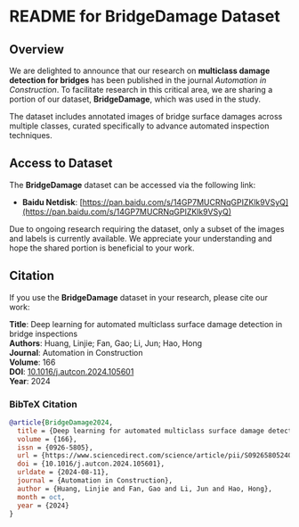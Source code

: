 # README for BridgeDamage Dataset

## Overview

We are delighted to announce that our research on **multiclass damage detection for bridges** has been published in the journal *Automation in Construction*. To facilitate research in this critical area, we are sharing a portion of our dataset, **BridgeDamage**, which was used in the study. 

The dataset includes annotated images of bridge surface damages across multiple classes, curated specifically to advance automated inspection techniques.

## Access to Dataset

The **BridgeDamage** dataset can be accessed via the following link:

- **Baidu Netdisk**: [https://pan.baidu.com/s/14GP7MUCRNqGPIZKlk9VSyQ](https://pan.baidu.com/s/14GP7MUCRNqGPIZKlk9VSyQ)

Due to ongoing research requiring the dataset, only a subset of the images and labels is currently available. We appreciate your understanding and hope the shared portion is beneficial to your work.

## Citation

If you use the **BridgeDamage** dataset in your research, please cite our work:

**Title**: Deep learning for automated multiclass surface damage detection in bridge inspections  
**Authors**: Huang, Linjie; Fan, Gao; Li, Jun; Hao, Hong  
**Journal**: Automation in Construction  
**Volume**: 166  
**DOI**: [10.1016/j.autcon.2024.105601](https://doi.org/10.1016/j.autcon.2024.105601)  
**Year**: 2024  

### BibTeX Citation
```bibtex
@article{BridgeDamage2024,
  title = {Deep learning for automated multiclass surface damage detection in bridge inspections},
  volume = {166},
  issn = {0926-5805},
  url = {https://www.sciencedirect.com/science/article/pii/S0926580524003376},
  doi = {10.1016/j.autcon.2024.105601},
  urldate = {2024-08-11},
  journal = {Automation in Construction},
  author = {Huang, Linjie and Fan, Gao and Li, Jun and Hao, Hong},
  month = oct,
  year = {2024}
}



